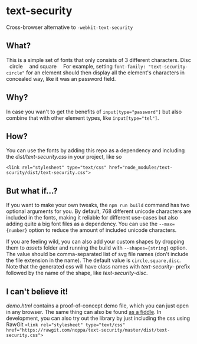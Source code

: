 # text-security
Cross-browser alternative to `-webkit-text-security`

What?
------
This is a simple set of fonts that only consists of 3 different characters.
Disc <img src="https://cdn.rawgit.com/noppa/text-security/master/assets/disc.svg" width="5px">
circle <img src="https://cdn.rawgit.com/noppa/text-security/master/assets/circle.svg" width="10px">
and square <img src="https://cdn.rawgit.com/noppa/text-security/master/assets/square.svg" width="10px"> For example, setting `font-family: "text-security-circle"` for an element
should then display all the element's characters in concealed way, like it was an password field.



 **Why?**
 ------
 In case you wan't to get the benefits of `input[type="password"]` but also
 combine that with other element types, like `input[type="tel"]`.




 **How?**
 ------
 You can use the fonts by adding this repo as a dependency and including the *dist/text-security.css* in your project, like so

 `<link rel="stylesheet" type="text/css" href="node_modules/text-scurity/dist/text-security.css">`




 **But what if...?**
 ------
 If you want to make your own tweaks, the `npm run build` command has two optional arguments for you.
 By default, 768 different unicode characters are included in the fonts, making it reliable for different use-cases
 but also adding quite a big font files as a dependency. You can use the `--max={number}` option to
 reduce the amount of included unicode characters.

 If you are feeling wild, you can also add your custom shapes by dropping them to *assets*
 folder and running the build with `--shapes={string}` option. The value should be comma-separated list
 of svg file names (don't include the file extension in the name). The default value is `circle,square,disc`.
 Note that the generated css will have class names with *text-security-* prefix followed by
 the name of the shape, like *text-security-disc*.




 **I can't believe it!**
 ------
 *demo.html* contains a proof-of-concept demo file, which you can just open in any browser.
 The same thing can also be found [as a fiddle](https://jsfiddle.net/449Lamue/2/).
In development, you can also try out the library by just including the css using RawGit
`<link rel="stylesheet" type="text/css" href="https://rawgit.com/noppa/text-security/master/dist/text-security.css">`




